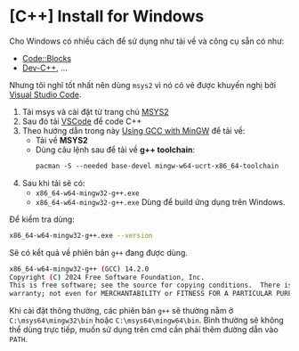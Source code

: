 # \[C++\] Install for Windows

Cho Windows có nhiều cách để sử dụng như tải về và công cụ sẵn có như:

- [Code::Blocks](https://www.codeblocks.org/)
- [Dev-C++](https://www.bloodshed.net/), ...

Nhưng tôi nghĩ tốt nhất nên dùng `msys2` vì nó có vẻ được khuyến nghị bởi [Visual Studio Code](../../Software/VSCode/software-vscode-install.md).

1. Tải msys và cài đặt từ trang chủ [MSYS2](https://www.msys2.org/)
1. Sau đó tải [VSCode](../../Software/VSCode/software-vscode-install.md) để code C++
1. Theo hướng dẫn trong này [Using GCC with MinGW](https://code.visualstudio.com/docs/cpp/config-mingw) để tải về:
    - Tải về __MSYS2__
    - Dùng câu lệnh sau để tải về __g++ toolchain__:
        ```txt
        pacman -S --needed base-devel mingw-w64-ucrt-x86_64-toolchain
        ```
1. Sau khi tải sẽ có:
    - `x86_64-w64-mingw32-g++.exe`
    - `x86_64-w64-mingw32-g++.exe`
    Dùng để build ứng dụng trên Windows.

Để kiểm tra dùng:

```bash
x86_64-w64-mingw32-g++.exe --version
```

Sẽ có kểt quả về phiên bản `g++` đang được dùng.

```bash
x86_64-w64-mingw32-g++ (GCC) 14.2.0
Copyright (C) 2024 Free Software Foundation, Inc.
This is free software; see the source for copying conditions.  There is NO
warranty; not even for MERCHANTABILITY or FITNESS FOR A PARTICULAR PURPOSE.
```

Khi cài đặt thông thường, các phiên bản `g++` sẽ thường nằm ở `C:\msys64\mingw32\bin` hoặc `C:\msys64\mingw64\bin`. Bình thường sẽ không thể dùng trực tiếp, muốn sử dụng trên cmd cần phải thêm đường dẫn vào `PATH`.
